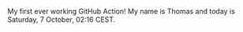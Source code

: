 My first ever working GitHub Action!
My name is Thomas and today is Saturday, 7 October, 02:16 CEST. 

